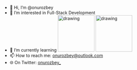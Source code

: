 - 👋 Hi, I’m @onurozbey
- 👀 I’m interested in Full-Stack Development
- 🌱 I’m currently learning <img src="https://upload.wikimedia.org/wikipedia/commons/thumb/9/99/Unofficial_JavaScript_logo_2.svg/512px-Unofficial_JavaScript_logo_2.svg.png" alt="drawing" width="120"/> <img src="https://www.mshowto.org/images/articles/2021/03/one-cikan-fotograf-850x850.jpg" alt="drawing" width="120"/>
- 📫 How to reach me: onurozbey@outlook.com
- 🌐 On Twitter: [onurozbey_](https://twitter.com/onurozbey_)

<!---
onurozbey/onurozbey is a ✨ special ✨ repository because its `README.md` (this file) appears on your GitHub profile.
You can click the Preview link to take a look at your changes.
--->
